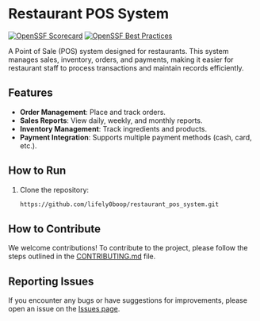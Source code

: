 # Restaurant POS System
[![OpenSSF Scorecard](https://securityscorecards.dev/viewer/?uri=github.com/lifely0boop/restaurant_pos_system)](https://securityscorecards.dev/viewer/?uri=github.com/lifely0boop/restaurant_pos_system)
[![OpenSSF Best Practices](https://www.bestpractices.dev/projects/10347/badge)](https://www.bestpractices.dev/projects/10347)





A Point of Sale (POS) system designed for restaurants. This system manages sales, inventory, orders, and payments, making it easier for restaurant staff to process transactions and maintain records efficiently.

## Features
- **Order Management**: Place and track orders.
- **Sales Reports**: View daily, weekly, and monthly reports.
- **Inventory Management**: Track ingredients and products.
- **Payment Integration**: Supports multiple payment methods (cash, card, etc.).

## How to Run
1. Clone the repository:
   ```bash
   https://github.com/lifely0boop/restaurant_pos_system.git
## How to Contribute
We welcome contributions! To contribute to the project, please follow the steps outlined in the [CONTRIBUTING.md](https://github.com/lifely0boop/restaurant_pos_system/blob/main/CONTRIBUTING.md) file.

## Reporting Issues
If you encounter any bugs or have suggestions for improvements, please open an issue on the [Issues page](https://github.com/lifely0boop/restaurant_pos_system/issues).
